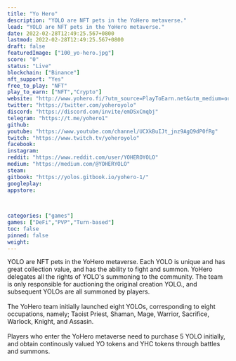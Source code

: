 ```yaml
---
title: "Yo Hero"
description: "YOLO are NFT pets in the YoHero metaverse."
lead: "YOLO are NFT pets in the YoHero metaverse."
date: 2022-02-28T12:49:25.567+0800
lastmod: 2022-02-28T12:49:25.567+0800
draft: false
featuredImage: ["100_yo-hero.jpg"]
score: "0"
status: "Live"
blockchain: ["Binance"]
nft_support: "Yes"
free_to_play: "NFT"
play_to_earn: ["NFT","Crypto"]
website: "http://www.yohero.fi/?utm_source=PlayToEarn.net&utm_medium=organic&utm_campaign=gamepage"
twitter: "https://twitter.com/yoheroyolo"
discord: "https://discord.com/invite/emDSxCmqbj"
telegram: "https://t.me/yohero1"
github: 
youtube: "https://www.youtube.com/channel/UCXkBuIJt_jnz9AgQ9dP0fRg"
twitch: "https://www.twitch.tv/yoheroyolo"
facebook: 
instagram: 
reddit: "https://www.reddit.com/user/YOHEROYOLO"
medium: "https://medium.com/@YOHERYOLO"
steam: 
gitbook: "https://yolos.gitbook.io/yohero-1/"
googleplay: 
appstore: 

  
    
categories: ["games"]
games: ["DeFi","PVP","Turn-based"]
toc: false
pinned: false
weight: 
---
```

YOLO are NFT pets in the YoHero metaverse. Each YOLO is unique and has great collection value, and has the ability to fight and summon. YoHero delegates all the rights of YOLO's summoning to the community. The team is only responsible for auctioning the original creation YOLO., and subsequent YOLOs are all summoned by players.<br> <br> The YoHero team initially launched eight YOLOs, corresponding to eight occupations, namely; Taoist Priest, Shaman, Mage, Warrior, Sacrifice, Warlock, Knight, and Assasin.<br> <br> Players who enter the YoHero metaverse need to purchase 5 YOLO initially, and obtain continously valued YO tokens and YHC tokens through battles and summons.